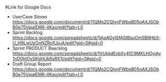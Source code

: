 #Link for Google Docs 
- UserCase Stores https://docs.google.com/document/d/11QMs2CQIynFWbqB05oAXJSObB0e75VajalEM6-itKao/edit?tab=t.0
- Sprint Backlog https://docs.google.com/spreadsheets/d/1lAqAGylSfASIBsuOm5B9Hb3-U_H9LwUzOnNZRofLbuA/edit?gid=0#gid=0
- Sprint PRODUCT Baacklog https://docs.google.com/spreadsheets/d/1VUkkdExbXy41C9MKLHOyjAy1nD0htOsSKgHUk6sRX1I/edit?gid=0#gid=0
- Draft Group Report https://docs.google.com/document/d/11QMs2CQIynFWbqB05oAXJSObB0e75VajalEM6-itKao/edit?tab=t.0
